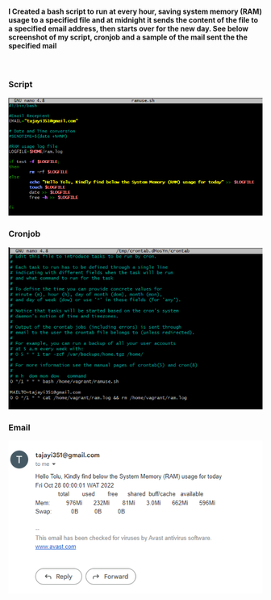#### I Created a bash script to run at every hour, saving system memory (RAM) usage to a specified file and at midnight it sends the content of the file to a specified email address, then starts over for the new day. See below screenshot of my script, cronjob and a sample of the mail sent the the specified mail
<br>

### Script

![Script](./Script.png "Script")

### Cronjob

![Cronjob](./cronjob.png "Cronjob")

### Email

![Email](./email.png "Email")

